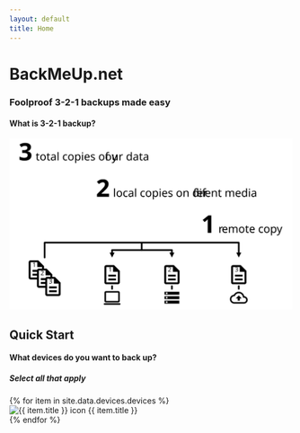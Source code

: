 ```yaml
---
layout: default
title: Home
---
```

# BackMeUp.net
### Foolproof 3-2-1 backups made easy

#### What is **3-2-1** backup?
![3-2-1 Graphic](images/321GraphicNoTitle.svg)

## Quick Start
#### What devices do you want to back up?
##### Select all that apply

<div class="selection-card-container">
{% for item in site.data.devices.devices %}
<div class="selection-card">
    <img src="{{ item.icon }}" alt="{{ item.title }} icon">
    {{ item.title }}
</div>
{% endfor %}
</div>